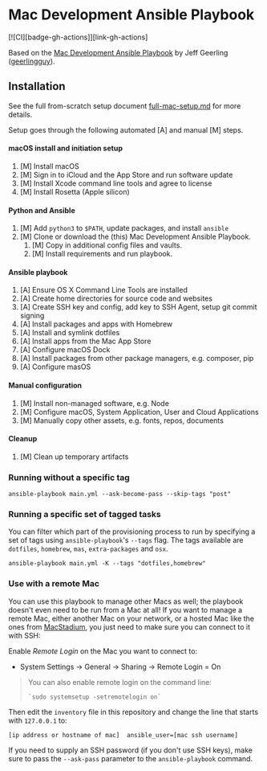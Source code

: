 # Mac Development Ansible Playbook

[![CI][badge-gh-actions]][link-gh-actions]

Based on the [Mac Development Ansible Playbook](https://github.com/geerlingguy/mac-dev-playbook) by Jeff Geerling ([geerlingguy](https://github.com/geerlingguy)).

## Installation

See the full from-scratch setup document [full-mac-setup.md](docs/full-mac-setup.md) for more details.

Setup goes through the following automated [A] and manual [M] steps.

#### macOS install and initiation setup
1. [M] Install macOS
1. [M] Sign in to iCloud and the App Store and run software update
1. [M] Install Xcode command line tools and agree to license
1. [M] Install Rosetta (Apple silicon)

#### Python and Ansible
1. [M] Add `python3` to `$PATH`, update packages, and install `ansible`
1. [M] Clone or download the (this) Mac Development Ansible Playbook. 
   1. [M] Copy in additional config files and vaults.
   1. [M] Install requirements and run playbook.

#### Ansible playbook
1. [A] Ensure OS X Command Line Tools are installed
1. [A] Create home directories for source code and websites
1. [A] Create SSH key and config, add key to SSH Agent, setup git commit signing
2. [A] Install packages and apps with Homebrew
3. [A] Install and symlink dotfiles
4. [A] Install apps from the Mac App Store
5. [A] Configure macOS Dock
6. [A] Install packages from other package managers, e.g. composer, pip
7. [A] Configure masOS

#### Manual configuration
1. [M] Install non-managed software, e.g. Node
1. [M] Configure macOS, System Application, User and Cloud Applications
1. [M] Manually copy other assets, e.g. fonts, repos, documents

#### Cleanup
1. [M] Clean up temporary artifacts


### Running without a specific tag

    ansible-playbook main.yml --ask-become-pass --skip-tags "post"

### Running a specific set of tagged tasks

You can filter which part of the provisioning process to run by specifying a set of tags using `ansible-playbook`'s `--tags` flag. The tags available are `dotfiles`, `homebrew`, `mas`, `extra-packages` and `osx`.

    ansible-playbook main.yml -K --tags "dotfiles,homebrew"

### Use with a remote Mac

You can use this playbook to manage other Macs as well; the playbook doesn't even need to be run from a Mac at all! If you want to manage a remote Mac, either another Mac on your network, or a hosted Mac like the ones from [MacStadium](https://www.macstadium.com), you just need to make sure you can connect to it with SSH:

Enable _Remote Login_ on the Mac you want to connect to:
- System Settings -> General -> Sharing -> Remote Login = On

> You can also enable remote login on the command line:
>
>     `sudo systemsetup -setremotelogin on`

Then edit the `inventory` file in this repository and change the line that starts with `127.0.0.1` to:

```
[ip address or hostname of mac]  ansible_user=[mac ssh username]
```

If you need to supply an SSH password (if you don't use SSH keys), make sure to pass the `--ask-pass` parameter to the `ansible-playbook` command.

